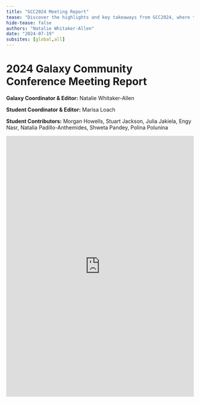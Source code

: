 ```yaml
---
title: "GCC2024 Meeting Report"
tease: "Discover the highlights and key takeaways from GCC2024, where the Galaxy community gathered in Brno to share insights, innovations, and collaborations."
hide-tease: false
authors: "Natalie Whitaker-Allen"
date: "2024-07-19"
subsites: [global,all]
---
```


# 2024 Galaxy Community Conference Meeting Report
__Galaxy Coordinator & Editor:__ Natalie Whitaker-Allen

__Student Coordinator & Editor:__ Marisa Loach

__Student Contributors:__ Morgan Howells, Stuart Jackson, Julia Jakiela, Engy Nasr, Natalia Padillo-Anthemides, Shweta Pandey, Polina Polunina

<embed src="https://github.com/galaxyproject/galaxy-hub/blob/natwhitaker-patch-1/content/news/2024-07-19-GCC2024-Meeting-Report/GCC2024_Meeting%20Report.pdf" width="100%" height="700" type='application/pdf'>

